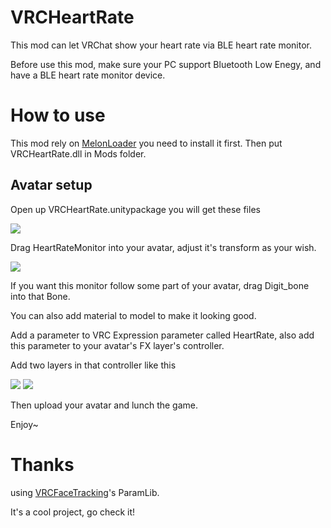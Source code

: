 # VRCHeartRate
This mod can let VRChat show your heart rate via BLE heart rate monitor.

Before use this mod, make sure your PC support Bluetooth Low Enegy, and have a BLE heart rate monitor device.
# How to use
This mod rely on [MelonLoader](https://melonwiki.xyz/#/) you need to install it first.
Then put VRCHeartRate.dll in Mods folder.
## Avatar setup
Open up VRCHeartRate.unitypackage you will get these files

![](https://imgur.com/Wv9mOCR.png)

Drag HeartRateMonitor into your avatar, adjust it's transform as your wish.

![](https://imgur.com/ZE8Q4Cf.png)

If you want this monitor follow some part of your avatar, drag Digit_bone into that Bone.

You can also add material to model to make it looking good.

Add a parameter to VRC Expression parameter called HeartRate, also add this parameter to your avatar's FX layer's controller.

Add two layers in that controller like this

![](https://imgur.com/JZlbSiM.png)
![](https://imgur.com/muvHvSM.png)

Then upload your avatar and lunch the game.

Enjoy~

# Thanks
using [VRCFaceTracking](https://github.com/benaclejames/VRCFaceTracking)'s ParamLib.

It's a cool project, go check it!
